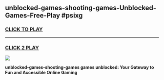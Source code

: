 
## unblocked-games-shooting-games-Unblocked-Games-Free-Play #psixg
<h3>
<a href="https://us.freeplayer.one?title=unblocked-games-shooting-games&ref=9M">CLICK TO PLAY</a></h3>
<hr>

<h3>
<a href="https://us.freeplayer.one?title=unblocked-games-shooting-games&ref=9M">CLICK 2 PLAY</a>
  
</h3>

<a href="https://us.freeplayer.one?title=unblocked-games-shooting-games&ref=9M"><img src="https://clearcache.store/games.png"></a>


**unblocked-games-shooting-games games unblocked: Your Gateway to Fun and Accessible Online Gaming**

